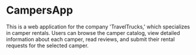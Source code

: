 # CampersApp
This is a web application for the company 'TravelTrucks,' which specializes in camper rentals. Users can browse the camper catalog, view detailed information about each camper, read reviews, and submit their rental requests for the selected camper.
